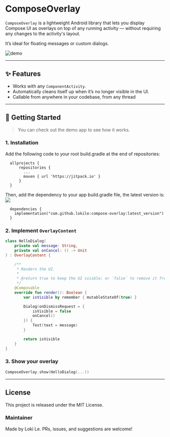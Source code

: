 # ComposeOverlay

`ComposeOverlay` is a lightweight Android library that lets you display Compose UI as overlays on top of any running activity — without requiring any changes to the activity's layout.

It’s ideal for floating messages or custom dialogs.

![demo](https://github.com/user-attachments/assets/87f9ad07-e869-40fb-83de-4d0cfdcb0792)

---

## ✨ Features

- Works with any `ComponentActivity`.
- Automatically cleans itself up when it’s no longer visible in the UI.
- Callable from anywhere in your codebase, from any thread

---

## 🚀 Getting Started
>You can check out the demo app to see how it works.

### 1. Installation
Add the following code to your root build.gradle at the end of repositories:
```
  allprojects {
      repositories {
        ...
        maven { url 'https://jitpack.io' }
      }
  }
```
Then, add the dependency to your app build.gradle file, the latest version is: [![](https://jitpack.io/v/lokile/compose-overlay.svg)](https://jitpack.io/#lokile/compose-overlay)
```
  dependencies {
    implementation("com.github.lokile:compose-overlay:latest_version")
  }
```




### 2. Implement `OverlayContent`

```kotlin
class HelloDialog(
    private val message: String,
    private val onCancel: () -> Unit
) : OverlayContent {

    /**
     * Renders the UI.
     *
     * @return true to keep the UI visible; or `false` to remove it from the activity.
     */
    @Composable
    override fun render(): Boolean {
        var isVisible by remember { mutableStateOf(true) }

        Dialog(onDismissRequest = {
            isVisible = false
            onCancel()
        }) {
            Text(text = message)
        }

        return isVisible
    }
}
```

### 3. Show your overlay

```kotlin
ComposeOverlay.show(HelloDialog(...))
```

---
## License
This project is released under the MIT License.

### Maintainer
Made by Loki Le. PRs, issues, and suggestions are welcome!
